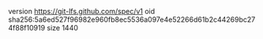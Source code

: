 version https://git-lfs.github.com/spec/v1
oid sha256:5a6ed527f96982e960fb8ec5536a097e4e52266d61b2c44269bc274f88f10919
size 1440
